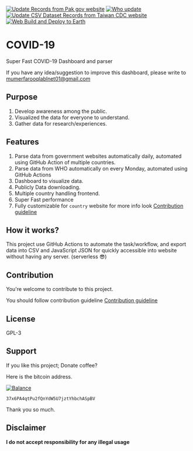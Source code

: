 [![Update Records from Pak gov website](https://github.com/lablnet/covid19/actions/workflows/pk.yaml/badge.svg)](https://github.com/lablnet/covid19/actions/workflows/pk.yaml)
[![Who update](https://github.com/lablnet/covid19/actions/workflows/who.yaml/badge.svg)](https://github.com/lablnet/covid19/actions/workflows/who.yaml)
[![Update CSV Dataset Records from Taiwan CDC website](https://github.com/lablnet/covid19/actions/workflows/tw.yaml/badge.svg)](https://github.com/lablnet/covid19/actions/workflows/tw.yaml)
[![Web Build and Deploy to Earth](https://github.com/lablnet/covid19/actions/workflows/web_deploy_earth.yml/badge.svg)](https://github.com/lablnet/covid19/actions/workflows/web_deploy_earth.yml)
# COVID-19

Super Fast COVID-19 Dashboard and parser
  
If you have any idea/suggestion to improve this dashboard, please write to mumerfarooqlablnet01@gmail.com

## Purpose
1. Develop awareness among the public.
2. Visualized the data for everyone to understand.
3. Gather data for research/experiences.  

## Features
1. Parse data from government websites automatically daily, automated using GitHub Action of multiple countries.
2. Parse data from WHO automatically on every Monday, automated using GitHub Actions
3. Dashboard to visualize data.
4. Publicly Data downloading.
5. Multiple country handling frontend.
6. Super Fast performance
7. Fully customizable for `country` website for more info look  [Contribution guideline](https://github.com/lablnet/covid19/blob/master/CONTRIBUTING.md)

## How it works?
  This project use GitHub Actions to automate the task/workflow, and export data into CSV and JavaScript JSON for quickly accessible into website without having any server. (serverless  😎)

## Contribution
You're welcome to contribute to this project.

You should follow contribution guideline [Contribution guideline](https://github.com/lablnet/covid19/blob/master/CONTRIBUTING.md)


## License

GPL-3

## Support

If you like this project; Donate coffee?

Here is the bitcoin address.

[![Balance](https://img.balancebadge.io/btc/37x6PA4qtPu2fQnYdW5U7jztYhbchASpBV.svg)](https://img.balancebadge.io/btc/37x6PA4qtPu2fQnYdW5U7jztYhbchASpBV.svg)

```37x6PA4qtPu2fQnYdW5U7jztYhbchASpBV```

Thank you so much.

## Disclaimer

**I do not accept responsibility for any illegal usage**
